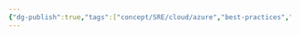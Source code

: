 ```yaml
---
{"dg-publish":true,"tags":["concept/SRE/cloud/azure","best-practices","review"],"ms-learn-url":"https://learn.microsoft.com/en-us/azure/azure-monitor/best-practices-cost","definition":" You can significantly reduce your cost for Azure Monitor by understanding your different configuration options and opportunities to reduce the amount of data that it collects.","permalink":"/concepts/azure-monitor-cost-optimisation-best-practices/","dgPassFrontmatter":true}
---
```


